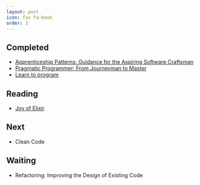 ```yaml
---
layout: post
icon: fas fa-book
order: 3
---
```


## Completed

- <a href="/posts/apprenticeship-patterns/">Apprenticeship Patterns: Guidance for the Aspiring Software Craftsman</a>
- <a href="/posts/pragmatic-programmer/">Pragmatic Programmer: From Journeyman to Master</a>
- <a href="/posts/learn-to-program/">Learn to program</a>

## Reading

- <a href="/posts/joy-of-elixir/">Joy of Elixir</a>

## Next

- Clean Code

## Waiting

- Refactoring: Improving the Design of Existing Code
